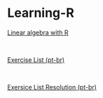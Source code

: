 # Learning-R

[Linear algebra with R](Linear-algebra-with-R.pdf)

<br>

[Exercise List (pt-br)](Linear-algebra-wth-R-Exercises.pdf)

<br>

[Exersice List Resolution (pt-br)](Linear-algebra-with-R-Resolution.pdf)

<br>
